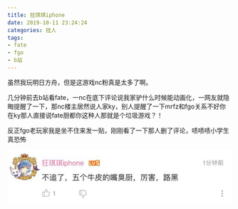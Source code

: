 ```yaml
---
title: 狂琪琪iphone
date: 2019-10-11 23:24:24
categories: 挂人
tags:
- fate
- fgo
- b站
---
```


虽然我玩明日方舟，但是这游戏nc粉真是太多了啊。

几分钟前去b站看fate，一nc在底下评论说我家驴什么时候能动画化，一网友就隐晦提醒了一下，那nc楼主居然说人家ky，别人提醒了一下mrfz和fgo关系不好你在ky那人直接说fate厨都你这种人那就是个垃圾游戏？！

反正fgo老玩家我是坐不住来发一贴，刚刚看了一下那人删了评论，啧啧啧小学生真恐怖

![](2019-10-11-23-24/01.jpg)
